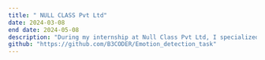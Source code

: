 ```yaml
---
title: " NULL CLASS Pvt Ltd"
date: 2024-03-08
end date: 2024-05-08
description: "During my internship at Null Class Pvt Ltd, I specialized in advancing emotion detection algorithms through a series of focused tasks. I compared time-series models with static image-based approaches, developed dynamic model adaptation for personalized predictions, and integrated cultural context to enhance cross-cultural recognition accuracy. Additionally, I created real-time emotion detection systems for streaming video data and trained multi-context models."
github: "https://github.com/B3CODER/Emotion_detection_task"
---
```

